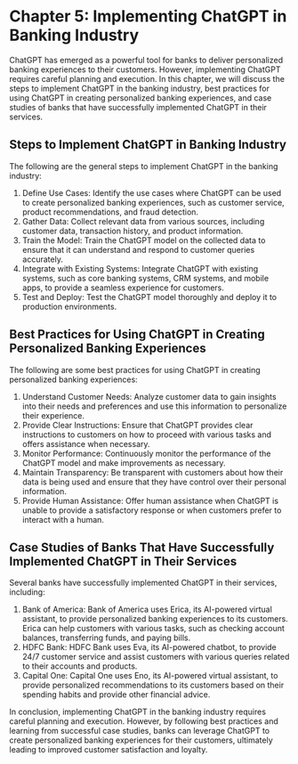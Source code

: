 Chapter 5: Implementing ChatGPT in Banking Industry
===================================================

ChatGPT has emerged as a powerful tool for banks to deliver personalized banking experiences to their customers. However, implementing ChatGPT requires careful planning and execution. In this chapter, we will discuss the steps to implement ChatGPT in the banking industry, best practices for using ChatGPT in creating personalized banking experiences, and case studies of banks that have successfully implemented ChatGPT in their services.

Steps to Implement ChatGPT in Banking Industry
----------------------------------------------

The following are the general steps to implement ChatGPT in the banking industry:

1. Define Use Cases: Identify the use cases where ChatGPT can be used to create personalized banking experiences, such as customer service, product recommendations, and fraud detection.
2. Gather Data: Collect relevant data from various sources, including customer data, transaction history, and product information.
3. Train the Model: Train the ChatGPT model on the collected data to ensure that it can understand and respond to customer queries accurately.
4. Integrate with Existing Systems: Integrate ChatGPT with existing systems, such as core banking systems, CRM systems, and mobile apps, to provide a seamless experience for customers.
5. Test and Deploy: Test the ChatGPT model thoroughly and deploy it to production environments.

Best Practices for Using ChatGPT in Creating Personalized Banking Experiences
-----------------------------------------------------------------------------

The following are some best practices for using ChatGPT in creating personalized banking experiences:

1. Understand Customer Needs: Analyze customer data to gain insights into their needs and preferences and use this information to personalize their experience.
2. Provide Clear Instructions: Ensure that ChatGPT provides clear instructions to customers on how to proceed with various tasks and offers assistance when necessary.
3. Monitor Performance: Continuously monitor the performance of the ChatGPT model and make improvements as necessary.
4. Maintain Transparency: Be transparent with customers about how their data is being used and ensure that they have control over their personal information.
5. Provide Human Assistance: Offer human assistance when ChatGPT is unable to provide a satisfactory response or when customers prefer to interact with a human.

Case Studies of Banks That Have Successfully Implemented ChatGPT in Their Services
----------------------------------------------------------------------------------

Several banks have successfully implemented ChatGPT in their services, including:

1. Bank of America: Bank of America uses Erica, its AI-powered virtual assistant, to provide personalized banking experiences to its customers. Erica can help customers with various tasks, such as checking account balances, transferring funds, and paying bills.
2. HDFC Bank: HDFC Bank uses Eva, its AI-powered chatbot, to provide 24/7 customer service and assist customers with various queries related to their accounts and products.
3. Capital One: Capital One uses Eno, its AI-powered virtual assistant, to provide personalized recommendations to its customers based on their spending habits and provide other financial advice.

In conclusion, implementing ChatGPT in the banking industry requires careful planning and execution. However, by following best practices and learning from successful case studies, banks can leverage ChatGPT to create personalized banking experiences for their customers, ultimately leading to improved customer satisfaction and loyalty.


